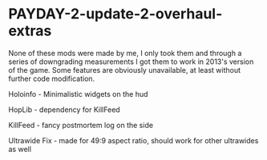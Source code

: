 # PAYDAY-2-update-2-overhaul-extras
None of these mods were made by me, I only took them and through a series of downgrading measurements I got them to work in 2013's version of the game.
Some features are obviously unavailable, at least without further code modification.

Holoinfo - Minimalistic widgets on the hud

HopLib - dependency for KillFeed

KillFeed - fancy postmortem log on the side

Ultrawide Fix - made for 49:9 aspect ratio, should work for other ultrawides as well
